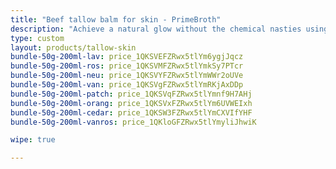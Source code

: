 ```yaml
---
title: "Beef tallow balm for skin - PrimeBroth"
description: "Achieve a natural glow without the chemical nasties using beef tallow balm for skin from Primebroth"
type: custom
layout: products/tallow-skin
bundle-50g-200ml-lav: price_1QKSVEFZRwx5tlYm6ygjJqcz
bundle-50g-200ml-ros: price_1QKSVMFZRwx5tlYmkSy7PTcr
bundle-50g-200ml-neu: price_1QKSVYFZRwx5tlYmWWr2oUVe
bundle-50g-200ml-van: price_1QKSVgFZRwx5tlYmRKjAxDDp
bundle-50g-200ml-patch: price_1QKSVqFZRwx5tlYmnf9H7AHj
bundle-50g-200ml-orang: price_1QKSVxFZRwx5tlYm6UVWEIxh
bundle-50g-200ml-cedar: price_1QKSW3FZRwx5tlYmCXVIfYHF
bundle-50g-200ml-vanros: price_1QKloGFZRwx5tlYmyliJhwiK

wipe: true

---
```




